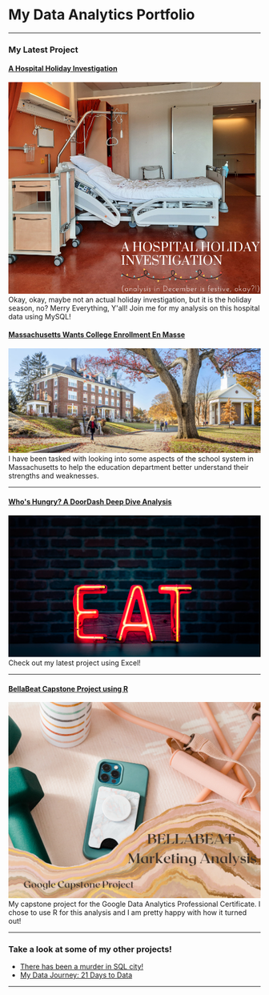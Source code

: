 # My Data Analytics Portfolio

---

### My Latest Project

#### [A Hospital Holiday Investigation](/HospitalProject.md)
[<img src="images/hospitalinvestigation.png?raw=true"/>](/HospitalProject.md)
Okay, okay, maybe not an actual holiday investigation, but it is the holiday season, no? Merry Everything, Y'all! Join me for my analysis on this hospital data using 
MySQL!

#### [Massachusetts Wants College Enrollment En Masse](/MassachusettsEducationDashboard.md)
[<img src="images/MASSeduPic1.jpg?raw=true"/>](/MassachusettsEducationDashboard.md)
I have been tasked with looking into some aspects of the school system in Massachusetts to help the education department better understand
their strengths and weaknesses. 

---
#### [Who's Hungry? A DoorDash Deep Dive Analysis](https://www.linkedin.com/pulse/whos-hungry-doordash-deep-dive-analysis-jessi-jalbert/?trackingId=P0h2CZl1SqCYVzBr4M3U4g%3D%3D)
[<img src="images/Untitled design (1).png?raw=true"/>](https://www.linkedin.com/pulse/whos-hungry-doordash-deep-dive-analysis-jessi-jalbert/?trackingId=P0h2CZl1SqCYVzBr4M3U4g%3D%3D)
Check out my latest project using Excel!

---
#### [BellaBeat Capstone Project using R](https://www.kaggle.com/code/jessijalbert/bellabeat-data-analysis-capstone-project?kernelSessionId=106378749)
[<img src="images/BellaBeat Marketing Analysis.png?raw=true"/>](https://www.kaggle.com/code/jessijalbert/bellabeat-data-analysis-capstone-project?kernelSessionId=106378749)
My capstone project for the Google Data Analytics Professional Certificate. I chose to use R for this analysis and I am pretty happy with how it turned out!  

---
### Take a look at some of my other projects!
- [There has been a murder in SQL city!](https://www.linkedin.com/pulse/help-me-solve-murder-mystery-jessi-jalbert/?trackingId=ihp11m3PRBSUr4ML%2Bu%2F2kw%3D%3D)
- [My Data Journey: 21 Days to Data](https://www.linkedin.com/pulse/my-data-journey-21-days-jessi-jalbert/?trackingId=GU%2F74%2BdmR866GsRQecxJkw%3D%3D)

---




